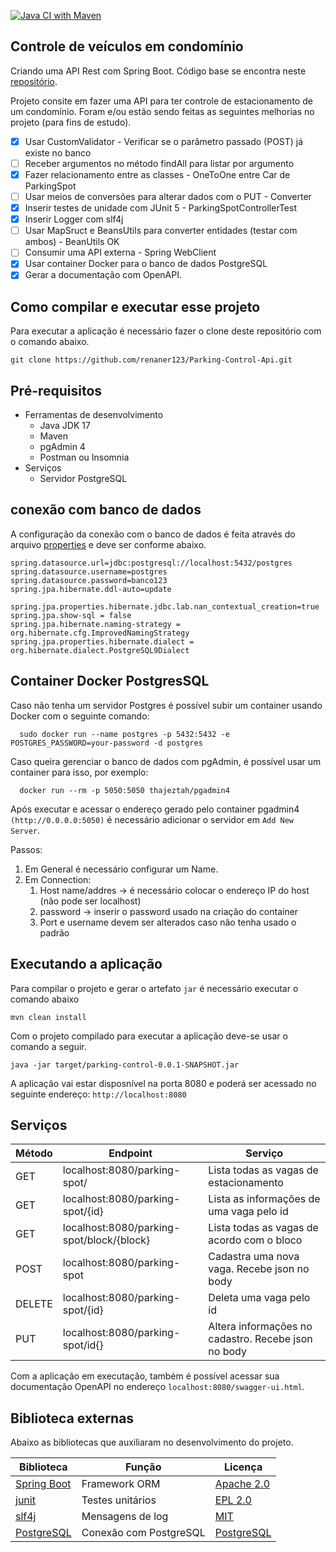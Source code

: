 [![Java CI with Maven](https://github.com/renaner123/Parking-Control-Api/actions/workflows/maven.yml/badge.svg)](https://github.com/renaner123/Parking-Control-Api/actions/workflows/maven.yml)

## Controle de veículos em condomínio

Criando uma API Rest com Spring Boot. Código base se encontra neste [repositório](https://www.youtube.com/watch?v=LXRU-Z36GEU&t=9s). 

Projeto consite em fazer uma API para ter controle de estacionamento de um condomínio. Foram e/ou estão sendo feitas as seguintes melhorias no projeto (para fins de estudo).

- [x] Usar CustomValidator - Verificar se o parâmetro passado (POST) já existe no banco
- [ ] Receber argumentos no método findAll para listar por argumento
- [x] Fazer relacionamento entre as classes - OneToOne entre Car de ParkingSpot
- [ ] Usar meios de conversões para alterar dados com o PUT - Converter
- [x] Inserir testes de unidade com JUnit 5 - ParkingSpotControllerTest
- [x] Inserir Logger com slf4j
- [ ] Usar MapSruct e BeansUtils para converter entidades (testar com ambos) - BeanUtils OK
- [ ] Consumir uma API externa - Spring WebClient 
- [x] Usar container Docker para o banco de dados PostgreSQL
- [x] Gerar a documentação com OpenAPI.
## Como compilar e executar esse projeto 

Para executar a aplicação é necessário fazer o clone deste repositório com o comando abaixo.

```shell
git clone https://github.com/renaner123/Parking-Control-Api.git
```

## Pré-requisitos

* Ferramentas de desenvolvimento
  * Java JDK 17 
  * Maven
  * pgAdmin 4
  * Postman ou Insomnia
* Serviços
  * Servidor PostgreSQL

## conexão com banco de dados 

A configuração da conexão com o banco de dados é feita através do arquivo [properties](src\main\resources\application.properties) e deve ser conforme abaixo.

```properties
spring.datasource.url=jdbc:postgresql://localhost:5432/postgres
spring.datasource.username=postgres
spring.datasource.password=banco123
spring.jpa.hibernate.ddl-auto=update

spring.jpa.properties.hibernate.jdbc.lab.nan_contextual_creation=true
spring.jpa.show-sql = false
spring.jpa.hibernate.naming-strategy = org.hibernate.cfg.ImprovedNamingStrategy
spring.jpa.properties.hibernate.dialect = org.hibernate.dialect.PostgreSQL9Dialect
```

## Container Docker PostgresSQL

Caso não tenha um servidor Postgres é possível subir um container usando Docker com o seguinte comando:

```shell
  sudo docker run --name postgres -p 5432:5432 -e POSTGRES_PASSWORD=your-password -d postgres
```
Caso queira gerenciar o banco de dados com pgAdmin, é possível usar um container para isso, por exemplo:

```shell
  docker run --rm -p 5050:5050 thajeztah/pgadmin4
```
Após executar e acessar o endereço gerado pelo container pgadmin4 `(http://0.0.0.0:5050)` é necessário adicionar o servidor em `Add New Server`. 

Passos:
1. Em General é necessário configurar um Name.
2. Em Connection:
   1. Host name/addres -> é necessário colocar o endereço IP do host (não pode ser localhost)
   2. password -> inserir o password usado na criação do container
   3. Port e username devem ser alterados caso não tenha usado o padrão

## Executando a aplicação

Para compilar o projeto e gerar o artefato `jar` é necessário executar o comando abaixo
```shell
mvn clean install
```

Com o projeto compilado para executar a aplicação deve-se usar o comando a seguir.

```
java -jar target/parking-control-0.0.1-SNAPSHOT.jar
```
A aplicação vai estar disposnível na porta 8080 e poderá ser acessado no seguinte endereço: `http://localhost:8080`

## Serviços

|Método| Endpoint| Serviço|
|-------|---------|--------|
|GET|localhost:8080/parking-spot/| Lista todas as vagas de estacionamento
|GET|localhost:8080/parking-spot/{id}|Lista as informações de uma vaga pelo id
|GET|localhost:8080/parking-spot/block/{block}|Lista todas as vagas de acordo com o bloco
|POST|localhost:8080/parking-spot| Cadastra uma nova vaga. Recebe json no body
|DELETE|localhost:8080/parking-spot/{id} | Deleta uma vaga pelo id
|PUT|localhost:8080/parking-spot/id{} | Altera informações no cadastro. Recebe json no body

Com a aplicação em executação, também é possível acessar sua documentação OpenAPI no endereço `localhost:8080/swagger-ui.html`.


## Biblioteca externas

Abaixo as bibliotecas que auxiliaram no desenvolvimento do projeto.

Biblioteca |Função| Licença 
-|-|-
[Spring Boot](https://spring.io/projects/spring-boot)|Framework ORM|[Apache 2.0](https://github.com/spring-projects/spring-boot/blob/main/LICENSE.txt)
[junit](https://junit.org/junit5/)|Testes unitários|[EPL 2.0](http://www.eclipse.org/legal/epl-v20.html)
[slf4j](https://mvnrepository.com/artifact/org.apache.logging.log4j/log4j-core/2.6.2)|Mensagens de log|[MIT](https://www.slf4j.org/license.html)
[PostgreSQL](https://github.com/redis/jedis)|Conexão com PostgreSQL|[PostgreSQL](https://www.postgresql.org/about/licence/)







